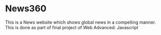 # News360
This is a News website which shows global news in a compelling manner. This is done as part of final project of Web Advanced: Javascript
